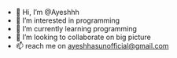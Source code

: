 - 👋 Hi, I’m @Ayeshhh
- 👀 I’m interested in programming
- 🌱 I’m currently learning programming
- 💞️ I’m looking to collaborate on big picture
- 📫  reach me on ayeshhasunofficial@gmail.com

<!---
Ayeshhh/Ayeshhh is a ✨ special ✨ repository because its `README.md` (this file) appears on your GitHub profile.
You can click the Preview link to take a look at your changes.
--->
